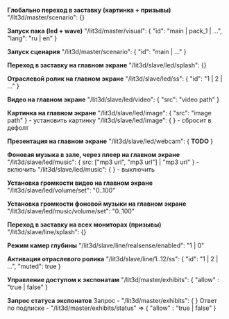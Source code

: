 **Глобально переход в заставку (картинка + призывы)**
"/lit3d/master/scenario": {}

**Запуск пака (led + wave)**
"/lit3d/master/visual": { "id": "main | pack_1 | ...", "lang": "ru | en" }

**Запуск сценария**
"/lit3d/master/scenario": { "id": "main | ..." }

**Переход в заставку на главном экране**
"/lit3d/slave/led/splash": {}

**Отраслевой ролик на главном экране**
"/lit3d/slave/led/ss": { "id": "1 | 2 | ..." }

**Видео на главном экране**
"/lit3d/slave/led/video": { "src": "video path" }

**Картинка на главном экране**
"/lit3d/slave/led/image": { "src": "image path" } - установить картинку
"/lit3d/slave/led/image": { } - сбросит в дефолт

**Презентация на главном экране**
"/lit3d/slave/led/webcam": { **TODO** }

**Фоновая музыка в зале, через плеер на главном экране**
"/lit3d/slave/led/music": { src: ["mp3 url", "mp3 url"] | "mp3 url" } - включить
"/lit3d/slave/led/music": { } - выключить

**Установка громкости видео на главном экране**
"/lit3d/slave/led/volume/set": "0..100"

**Установка громкости фоновой музыки на главном экране**
"/lit3d/slave/led/music/volume/set": "0..100"

**Переход в заставку на всех мониторах (призывы)**
"/lit3d/slave/line/splash": {}

**Режим камер глубины**
"/lit3d/slave/line/realsense/enabled": "1 | 0"

**Активация отраслевого ролика**
"/lit3d/slave/line/1..12/ss": { "id": "1 | 2 | ...", "muted": true }

**Управление доступом к экспонатам**
"/lit3d/master/exhibits": { "allow" : "true | false" }

**Запрос статуса экспонатов**
Запрос - "/lit3d/master/exhibits": { }
Ответ по подписке - "/lit3d/master/exhibits/status" => { "allow" : "true | false" }

